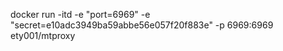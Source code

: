 docker run -itd -e "port=6969" -e "secret=e10adc3949ba59abbe56e057f20f883e" -p 6969:6969 ety001/mtproxy
